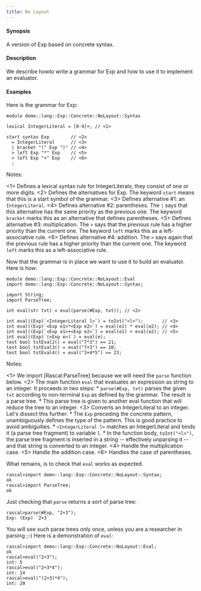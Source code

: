 ```yaml
---
title: No Layout
---
```


#### Synopsis

A version of Exp based on concrete syntax.

#### Description

We describe howto write a grammar for Exp and how to use it to implement an evaluator.


#### Examples

Here is the grammar for Exp:

```rascal 
module demo::lang::Exp::Concrete::NoLayout::Syntax
    
lexical IntegerLiteral = [0-9]+; // <1>

start syntax Exp        // <2>
  = IntegerLiteral      // <3>
  | bracket "(" Exp ")" // <4>
  > left Exp "*" Exp    // <5>
  > left Exp "+" Exp    // <6>
  ;

```

Notes:

<1> Defines a lexical syntax rule for IntegerLiterals; they consist of one or more digits.
<2> Defines the alternatives for Exp. The keyword `start` means that this is a start symbol of the grammar.
<3> Defines alternative #1: an `IntegerLiteral`.
<4> Defines alternative #2: parentheses. The `|` says that this alternative has the same priority as the previous one.
    The keyword `bracket` marks this as an alternative that defines parentheses.
<5> Defines alternative #3: multiplication. The `>` says that the previous rule has a higher priority than the current one.
    The keyword `left` marks this as a left-associative rule.
<6> Defines alternative #4: addition. The `>` says again that the previous rule has a higher priority than the current one.
    The keyword `left` marks this as a left-associative rule.


Now that the grammar is in place we want to use it to build an evaluator. Here is how:

```rascal 
module demo::lang::Exp::Concrete::NoLayout::Eval
import demo::lang::Exp::Concrete::NoLayout::Syntax;

import String;
import ParseTree;

int eval(str txt) = eval(parse(#Exp, txt)); // <2>

int eval((Exp)`<IntegerLiteral l>`) = toInt("<l>");       // <3>
int eval((Exp)`<Exp e1>*<Exp e2>`) = eval(e1) * eval(e2); // <4>
int eval((Exp)`<Exp e1>+<Exp e2>`) = eval(e1) + eval(e2); // <5>
int eval((Exp)`(<Exp e>)`) = eval(e);
test bool tstEval2() = eval("7*3") == 21;
test bool tstEval3() = eval("7+3") == 10;
test bool tstEval4() = eval("3+4*5") == 23;

```

Notes:

<1> We import [Rascal:ParseTree] because we will need the `parse` function below.
<2> The main function `eval` that evaluates an expression as string to an integer. It proceeds in two steps:
    *  `parse(#Exp, txt)` parses the given `txt` according to non-terminal `Exp` as defined by the grammar.
        The result is a parse tree.
    *  This parse tree is given to another eval function that will reduce the tree to an integer.
<3> Converts an IntegerLiteral to an integer. Let's dissect this further:
    *  The `Exp` preceding the concrete pattern, unambiguously defines the type of the pattern.
        This is good practice to avoid ambiguities.
    *  `<IntegerLiteral l>` matches an IntegerLiteral and binds it (a parse tree fragment) to variable `l`.
    *  In the function body, `toInt("<l>")`, the parse tree fragment is inserted in a string -- effectively unparsing it --
        and that string is converted to an integer.
<4> Handle the multiplication case.
<5> Handle the addition case.
<6> Handles the case of parentheses.


What remains, is to check that `eval` works as expected.

```rascal-shell 
rascal>import demo::lang::Exp::Concrete::NoLayout::Syntax;
ok
rascal>import ParseTree;
ok
```
Just checking that `parse` returns a sort of parse tree:

```rascal-shell ,continue
rascal>parse(#Exp, "2+3");
Exp: (Exp) `2+3`
```
You will see such parse trees only once, unless you are a researcher in parsing ;-)
Here is a demonstration of `eval`:

```rascal-shell ,continue
rascal>import demo::lang::Exp::Concrete::NoLayout::Eval;
ok
rascal>eval("2+3");
int: 5
rascal>eval("2+3*4");
int: 14
rascal>eval("(2+3)*4");
int: 20
```



